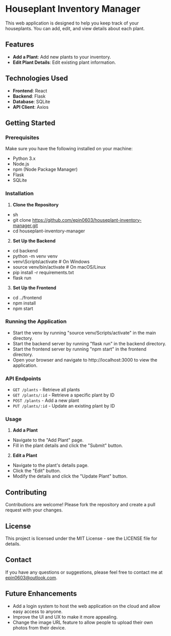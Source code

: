 # Houseplant Inventory Manager
This web application is designed to help you keep track of your houseplants. You can add, edit, and view details about each plant.

## Features
- **Add a Plant**: Add new plants to your inventory.
- **Edit Plant Details**: Edit existing plant information.

## Technologies Used

- **Frontend**: React
- **Backend**: Flask
- **Database**: SQLite
- **API Client**: Axios

## Getting Started

### Prerequisites

Make sure you have the following installed on your machine:

- Python 3.x
- Node.js
- npm (Node Package Manager)
- Flask
- SQLite

### Installation

1. **Clone the Repository**
- sh
- git clone https://github.com/epin0603/houseplant-inventory-manager.git
- cd houseplant-inventory-manager

2. **Set Up the Backend**
- cd backend
- python -m venv venv
- venv\Scripts\activate  # On Windows
- source venv/bin/activate  # On macOS/Linux
- pip install -r requirements.txt
- flask run

3. **Set Up the Frontend**
- cd ../frontend
- npm install
- npm start

### Running the Application
- Start the venv by running "source venv/Scripts/activate" in the main directory.
- Start the backend server by running "flask run" in the backend directory.
- Start the frontend server by running "npm start" in the frontend directory.
- Open your browser and navigate to http://localhost:3000 to view the application.

### API Endpoints
- `GET /plants` - Retrieve all plants
- `GET /plants/:id` - Retrieve a specific plant by ID
- `POST /plants` - Add a new plant
- `PUT /plants/:id` - Update an existing plant by ID

### Usage
1. **Add a Plant**
- Navigate to the "Add Plant" page.
- Fill in the plant details and click the "Submit" button.

2. **Edit a Plant**
- Navigate to the plant's details page.
- Click the "Edit" button.
- Modify the details and click the "Update Plant" button.

## Contributing
Contributions are welcome! Please fork the repository and create a pull request with your changes.

## License
This project is licensed under the MIT License - see the LICENSE file for details.

## Contact
If you have any questions or suggestions, please feel free to contact me at epin0603@outlook.com.

## Future Enhancements
- Add a login system to host the web application on the cloud and allow easy access to anyone.
- Improve the UI and UX to make it more appealing.
- Change the image URL feature to allow people to upload their own photos from their device.